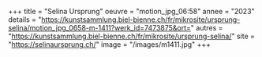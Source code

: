+++
title = "Selina Ursprung"
oeuvre = "motion_jpg_06:58"
annee = "2023"
details = "https://kunstsammlung.biel-bienne.ch/fr/mikrosite/ursprung-selina/motion_jpg_0658-m-1411?werk_id=7473875&ort="
autres = "https://kunstsammlung.biel-bienne.ch/fr/mikrosite/ursprung-selina/"
site = "https://selinaursprung.ch/"
image = "/images/m1411.jpg"
+++
